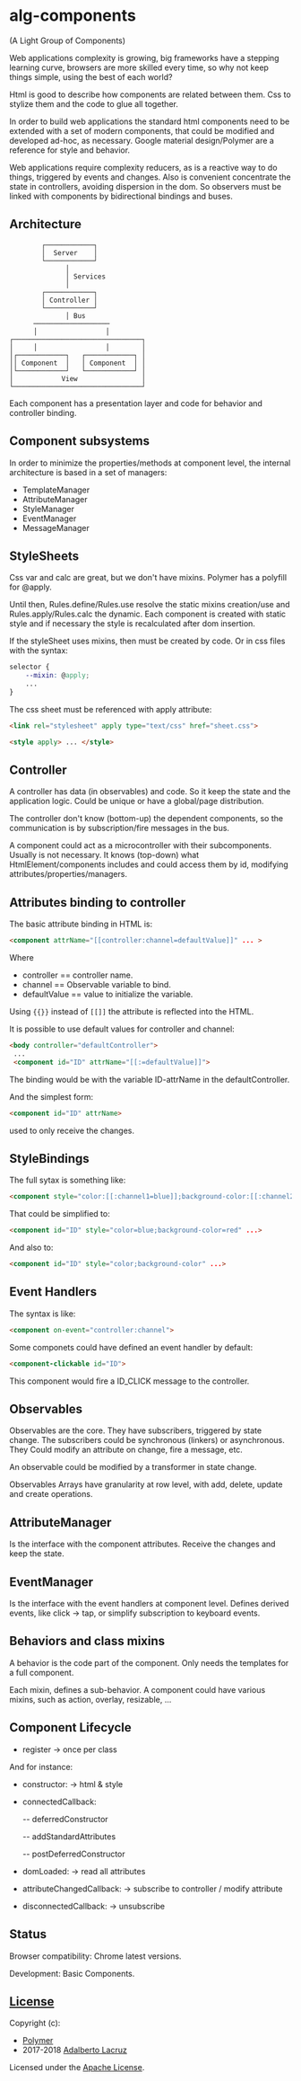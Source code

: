 # alg-components
(A Light Group of Components)

Web applications complexity is growing, big frameworks have a stepping
learning curve, browsers are more skilled every time, so why not keep
things simple, using the best of each world?

Html is good to describe how components are related between them.
Css to stylize them and the code to glue all together.

In order to build web applications the standard html components need to
be extended with a set of modern components, that could be modified and
developed ad-hoc, as necessary. Google material design/Polymer are a
reference for style and behavior.

Web applications require complexity reducers, as is a reactive way to do
things, triggered by events and changes. Also is convenient concentrate
the state in controllers, avoiding dispersion in the dom. So observers
must be linked with components by bidirectional bindings and buses.

## Architecture

            ┌────────────┐
            │  Server    │
            └────────────┘
                  │
                  │ Services
                  │
            ┌────────────┐
            │ Controller │
            └────────────┘
                  │ Bus
          ───────────────────
          │                 │
    ┌────────────────────────────────┐
    │     │                 │        │
    │┌────────────┐   ┌────────────┐ │
    ││ Component  │   │ Component  │ │
    │└────────────┘   └────────────┘ │
    │            View                │
    └────────────────────────────────┘

Each component has a presentation layer and code for behavior and
controller binding.

## Component subsystems
In order to minimize the properties/methods at component level,
the internal architecture is based in a set of managers:

- TemplateManager
- AttributeManager
- StyleManager
- EventManager
- MessageManager

## StyleSheets

Css var and calc are great, but we don't have mixins. Polymer has
a polyfill for @apply.

Until then, Rules.define/Rules.use resolve the static mixins
creation/use and Rules.apply/Rules.calc the dynamic.
Each component is created with static style and if necessary the style
is recalculated after dom insertion.

If the styleSheet uses mixins, then must be created by code. Or in css
files with the syntax:

```css
selector {
    --mixin: @apply;
    ...
}

```

The css sheet must be referenced with apply attribute:
```html
<link rel="stylesheet" apply type="text/css" href="sheet.css">

<style apply> ... </style>
```

## Controller

A controller has data (in observables) and code. So it keep the state
and the application logic. Could be unique or have a global/page
distribution.

The controller don't know (bottom-up) the dependent components,
so the communication is by subscription/fire messages in the bus.

A component could act as a microcontroller with their subcomponents.
Usually is not necessary. It knows (top-down) what HtmlElement/components
includes and could access them by id, modifying
attributes/properties/managers.

## Attributes binding to controller

The basic attribute binding in HTML is:

```html
<component attrName="[[controller:channel=defaultValue]]" ... >
```

Where

* controller == controller name.
* channel == Observable variable to bind.
* defaultValue == value to initialize the variable.

Using `{{}}` instead of `[[]]` the attribute is reflected into the HTML.

It is possible to use default values for controller and channel:

```html
<body controller="defaultController">
 ...
 <component id="ID" attrName="[[:=defaultValue]]">
```

The binding would be with the variable ID-attrName in the defaultController.

And the simplest form:

```html
<component id="ID" attrName>
```

used to only receive the changes.

## StyleBindings

The full sytax is something like:
```html
<component style="color:[[:channel1=blue]];background-color:[[:channel2=red]]" ...>
```

That could be simplified to:
```html
<component id="ID" style="color=blue;background-color=red" ...>
```

And also to:
```html
<component id="ID" style="color;background-color" ...>
```

## Event Handlers

The syntax is like:
```html
<component on-event="controller:channel">
```

Some componets could have defined an event handler by default:
```html
<component-clickable id="ID">
```

This component would fire a ID_CLICK message to the controller.

## Observables

Observables are the core. They have subscribers, triggered by state
change. The subscribers could be synchronous (linkers) or asynchronous.
They Could modify an attribute on change, fire a message, etc.

An observable could be modified by a transformer in state change.

Observables Arrays have granularity at row level, with add, delete, update and create operations.


## AttributeManager

Is the interface with the component attributes. Receive the changes
and keep the state.

## EventManager

Is the interface with the event handlers at component level. Defines
derived events, like click -> tap, or simplify subscription to keyboard
events.

## Behaviors and class mixins

A behavior is the code part of the component. Only needs the templates
for a full component.

Each mixin, defines a sub-behavior. A component could have various mixins,
such as action, overlay, resizable, ...

## Component Lifecycle
- register -> once per class

And for instance:

- constructor: -> html & style

- connectedCallback:

    -- deferredConstructor

    -- addStandardAttributes

    -- postDeferredConstructor

- domLoaded: -> read all attributes

- attributeChangedCallback: -> subscribe to controller / modify attribute

- disconnectedCallback: -> unsubscribe

## Status
Browser compatibility: Chrome latest versions.

Development: Basic Components.


## [License](LICENSE)
Copyright (c):
- [Polymer](https://www.polymer-project.org/)
- 2017-2018 [Adalberto Lacruz](https://github.com/AdalbertoLacruz)

Licensed under the [Apache License](LICENSE).

